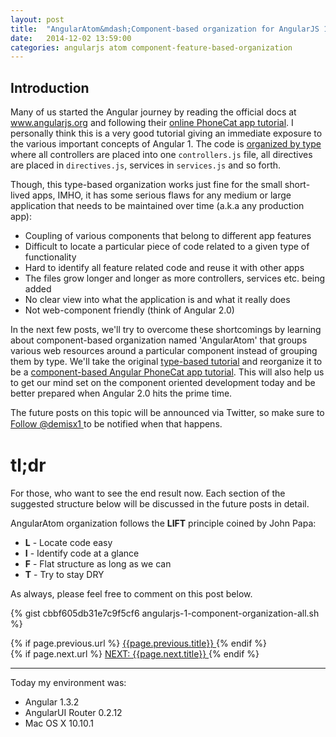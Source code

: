```yaml
---
layout: post
title:  "AngularAtom&mdash;Component-based organization for AngularJS 1.x apps (Part&nbsp;1)"
date:   2014-12-02 13:59:00
categories: angularjs atom component-feature-based-organization
---
```


## Introduction

Many of us started the Angular journey by reading the official docs at www.angularjs.org
and following their [online PhoneCat app tutorial](https://docs.angularjs.org/tutorial).
I personally think this is a very good tutorial giving an immediate exposure to
the various important concepts of Angular 1. The code is
[organized by type](https://github.com/angular/angular-phonecat)
where all controllers are placed into one `controllers.js` file, all directives
are placed in `directives.js`, services in `services.js` and so forth.

<!--more-->

Though, this type-based organization works just fine for the small short-lived apps,
IMHO, it has some serious flaws for any medium or large application that needs
to be maintained over time (a.k.a any production app):

* Coupling of various components that belong to different app features
* Difficult to locate a particular piece of code related to a given type of functionality
* Hard to identify all feature related code and reuse it with other apps
* The files grow longer and longer as more controllers, services etc. being added
* No clear view into what the application is and what it really does
* Not web-component friendly (think of Angular 2.0)

In the next few posts, we'll try to overcome these shortcomings by learning
about component-based organization named 'AngularAtom' that groups various web
resources around a particular component instead of grouping them
by type. We'll take the original [type-based tutorial](https://docs.angularjs.org/tutorial)
and reorganize it to be a
[component-based Angular PhoneCat app tutorial](https://github.com/demisx/angular-phonecat-components).
This will also help us to get our mind set on the component oriented development
today and be better prepared when Angular 2.0 hits the prime time.

The future posts on this topic will be announced via Twitter, so make sure to
<span style="line-height:20px;">
  <a class="twitter-follow-button"
    href="https://twitter.com/demisx1"
    data-show-count="false"
    data-lang="en"
    data-size="large">Follow @demisx1
  </a> to be notified when that happens.
</span>

# tl;dr
For those, who want to see the end result now. Each section of the suggested
structure below will be discussed in the future posts in detail.

AngularAtom organization follows the **LIFT** principle coined by John Papa:

* **L** - Locate code easy
* **I** - Identify code at a glance
* **F** - Flat structure as long as we can
* **T** - Try to stay DRY

As always, please feel free to comment on this post below.

{% gist cbbf605db31e7c9f5cf6 angularjs-1-component-organization-all.sh %}

<div id="post-navigation" >
  <div class="previous">
    {% if page.previous.url %}
    <a href="{{page.previous.url}}" title="Previous post: {{page.next.title}}">
      <i class="fa fa-lg fa-arrow-circle-left"></i>
      {{page.previous.title}}
    </a>
    {% endif %}
  </div>
  <div class="next text-right">
    {% if page.next.url %}
    <a href="{{page.next.url}}" title="Next post:
    {{page.next.title}}">NEXT: {{page.next.title}} <i class="fa fa-2x fa-arrow-circle-right"></i></a>
    {% endif %}
  </div>
</div>


___

Today my environment was:

- Angular 1.3.2
- AngularUI Router 0.2.12
- Mac OS X 10.10.1
